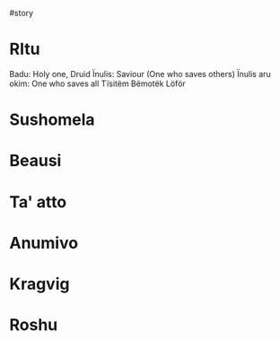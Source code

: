 #story 

# RItu
Badu: Holy one, Druid
Ïnulis: Saviour (One who saves others)
Ïnulis aru okim: One who saves all
Tïsitëm
Bëmotëk
Löför


# Sushomela

# Beausi

# Ta' atto

# Anumivo

# Kragvig

# Roshu
